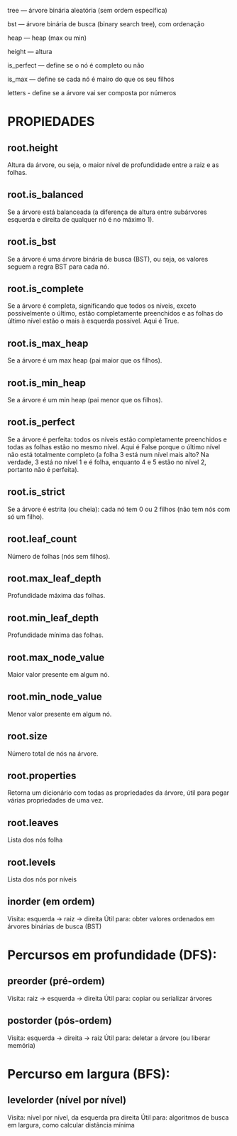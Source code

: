 tree — árvore binária aleatória (sem ordem específica)

bst — árvore binária de busca (binary search tree), com ordenação

heap — heap (max ou min)

height — altura

is_perfect — define se o nó é completo ou não
 
is_max — define se cada nó é mairo do que os seu filhos

letters - define se a árvore vai ser composta por números


# PROPIEDADES
## root.height
Altura da árvore, ou seja, o maior nível de profundidade entre a raiz e as folhas.

## root.is_balanced
Se a árvore está balanceada (a diferença de altura entre subárvores esquerda e direita de qualquer nó é no máximo 1).

## root.is_bst
Se a árvore é uma árvore binária de busca (BST), ou seja, os valores seguem a regra BST para cada nó. 

## root.is_complete
Se a árvore é completa, significando que todos os níveis, exceto possivelmente o último, estão completamente preenchidos e as folhas do último nível estão o mais à esquerda possível. Aqui é True.

## root.is_max_heap
Se a árvore é um max heap (pai maior que os filhos).

## root.is_min_heap
Se a árvore é um min heap (pai menor que os filhos).

## root.is_perfect
Se a árvore é perfeita: todos os níveis estão completamente preenchidos e todas as folhas estão no mesmo nível. Aqui é False porque o último nível não está totalmente completo (a folha 3 está num nível mais alto? Na verdade, 3 está no nível 1 e é folha, enquanto 4 e 5 estão no nível 2, portanto não é perfeita).

## root.is_strict
Se a árvore é estrita (ou cheia): cada nó tem 0 ou 2 filhos (não tem nós com só um filho).

## root.leaf_count
Número de folhas (nós sem filhos).

## root.max_leaf_depth
Profundidade máxima das folhas.

## root.min_leaf_depth
Profundidade mínima das folhas. 

## root.max_node_value
Maior valor presente em algum nó. 

## root.min_node_value
Menor valor presente em algum nó.

## root.size
Número total de nós na árvore.

## root.properties
Retorna um dicionário com todas as propriedades da árvore, útil para pegar várias propriedades de uma vez.

## root.leaves
Lista dos nós folha

## root.levels
Lista dos nós por níveis

## inorder (em ordem)
Visita: esquerda → raiz → direita
Útil para: obter valores ordenados em árvores binárias de busca (BST)

# Percursos em profundidade (DFS):
## preorder (pré-ordem)
Visita: raiz → esquerda → direita
Útil para: copiar ou serializar árvores

## postorder (pós-ordem)
Visita: esquerda → direita → raiz
Útil para: deletar a árvore (ou liberar memória)

# Percurso em largura (BFS):
## levelorder (nível por nível)
Visita: nível por nível, da esquerda pra direita
Útil para: algoritmos de busca em largura, como calcular distância mínima